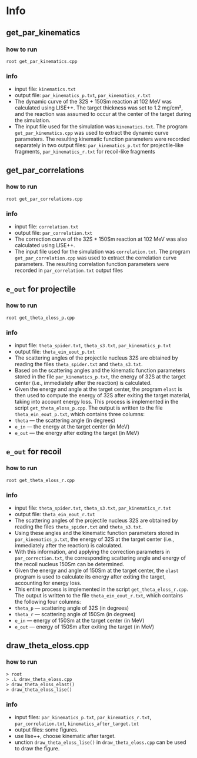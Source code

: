 # Info

## get_par_kinematics

### how to run

`root get_par_kinematics.cpp`

### info

+ input file: `kinematics.txt`
+ output file: `par_kinematics_p.txt`, `par_kinematics_r.txt`
+ The dynamic curve of the 32S + 150Sm reaction at 102 MeV was calculated using LISE++. The target thickness was set to 1.2 mg/cm², and the reaction was assumed to occur at the center of the target during the simulation.
+ The input file used for the simulation was `kinematics.txt`. The program `get_par_kinematics.cpp` was used to extract the dynamic curve parameters. The resulting kinematic function parameters were recorded separately in two output files:  `par_kinematics_p.txt` for projectile-like fragments, `par_kinematics_r.txt` for recoil-like fragments

## get_par_correlations

### how to run

`root get_par_correlations.cpp`

### info

+ input file: `correlation.txt`
+ output file: `par_correlation.txt`
+ The correction curve of the 32S + 150Sm reaction at 102 MeV was also calculated using LISE++.
+ The input file used for the simulation was `correlation.txt`. The program `get_par_correlation.cpp` was used to extract the correlation curve parameters. The resulting correlation function parameters were recorded in `par_correlation.txt` output files

## `e_out` for projectile

### how to run

`root get_theta_eloss_p.cpp`

### info

- input file: `theta_spider.txt`, `theta_s3.txt`, `par_kinematics_p.txt`
- output file: `theta_ein_eout_p.txt`
- The scattering angles of the projectile nucleus 32S are obtained by reading the files `theta_spider.txt` and `theta_s3.txt`.
- Based on the scattering angles and the kinematic function parameters stored in the file `par_kinematics_p.txt`, the energy of 32S at the target center (i.e., immediately after the reaction) is calculated.
- Given the energy and angle at the target center, the program `elast` is then used to compute the energy of 32S after exiting the target material, taking into account energy loss.
  This process is implemented in the script `get_theta_eloss_p.cpp`. The output is written to the file `theta_ein_eout_p.txt`, which contains three columns:
- `theta` — the scattering angle (in degrees)
- `e_in` — the energy at the target center (in MeV)
- `e_out` — the energy after exiting the target (in MeV)

## `e_out` for recoil

### how to run

`root get_theta_eloss_r.cpp`

### info

- input file: `theta_spider.txt`, `theta_s3.txt`, `par_kinematics_r.txt`
- output file: `theta_ein_eout_r.txt`
- The scattering angles of the projectile nucleus 32S are obtained by reading the files `theta_spider.txt` and `theta_s3.txt`.
- Using these angles and the kinematic function parameters stored in `par_kinematics_p.txt`, the energy of 32S at the target center (i.e., immediately after the reaction) is calculated.
- With this information, and applying the correction parameters in `par_correction.txt`, the corresponding scattering angle and energy of the recoil nucleus 150Sm can be determined.
- Given the energy and angle of 150Sm at the target center, the `elast` program is used to calculate its energy after exiting the target, accounting for energy loss.
- This entire process is implemented in the script `get_theta_eloss_r.cpp`. The output is written to the file `theta_ein_eout_r.txt`, which contains the following four columns:
- `theta_p` — scattering angle of 32S (in degrees)
- `theta_r` — scattering angle of 150Sm (in degrees)
- `e_in` — energy of 150Sm at the target center (in MeV)
- `e_out` — energy of 150Sm after exiting the target (in MeV)

## draw_theta_eloss.cpp

### how to run

```
> root
> .L draw_theta_eloss.cpp
> draw_theta_eloss_elast()
> draw_theta_eloss_lise()
```

### info

+ input files: `par_kinematics_p.txt`, `par_kinematics_r.txt`, `par_correlation.txt`, `kinematics_after_target.txt`
+ output files: some figures.
+ use lise++, choose kinematic after target.
+ unction `draw_theta_eloss_lise()` in `draw_theta_eloss.cpp` can be used to draw the figure.




